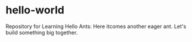 # hello-world
Repository for Learning
Hello Ants:
Here itcomes another eager ant. Let's build something big together.

